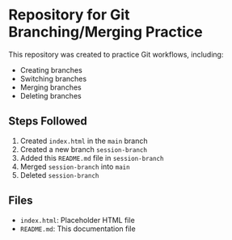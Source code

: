 # Repository for Git Branching/Merging Practice

This repository was created to practice Git workflows, including:
- Creating branches
- Switching branches
- Merging branches
- Deleting branches

## Steps Followed
1. Created `index.html` in the `main` branch
2. Created a new branch `session-branch`
3. Added this `README.md` file in `session-branch`
4. Merged `session-branch` into `main`
5. Deleted `session-branch`

## Files
- `index.html`: Placeholder HTML file
- `README.md`: This documentation file
